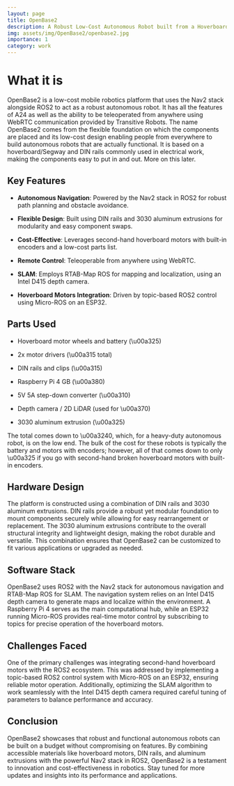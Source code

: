 ```yaml
---
layout: page
title: OpenBase2
description: A Robust Low-Cost Autonomous Robot built from a Hoverboard
img: assets/img/OpenBase2/openbase2.jpg
importance: 1
category: work
---
```


# What it is

OpenBase2 is a low-cost mobile robotics platform that uses the Nav2 stack alongside ROS2 to act as a robust autonomous robot. It has all the features of A24 as well as the ability to be teleoperated from anywhere using WebRTC communication provided by Transitive Robots. The name OpenBase2 comes from the flexible foundation on which the components are placed and its low-cost design enabling people from everywhere to build autonomous robots that are actually functional. It is based on a hoverboard/Segway and DIN rails commonly used in electrical work, making the components easy to put in and out. More on this later.



## Key Features

- **Autonomous Navigation**: Powered by the Nav2 stack in ROS2 for robust path planning and obstacle avoidance.

- **Flexible Design**: Built using DIN rails and 3030 aluminum extrusions for modularity and easy component swaps.

- **Cost-Effective**: Leverages second-hand hoverboard motors with built-in encoders and a low-cost parts list.

- **Remote Control**: Teleoperable from anywhere using WebRTC.

- **SLAM**: Employs RTAB-Map ROS for mapping and localization, using an Intel D415 depth camera.

- **Hoverboard Motors Integration**: Driven by topic-based ROS2 control using Micro-ROS on an ESP32.



## Parts Used

- Hoverboard motor wheels and battery (\u00a325)

- 2x motor drivers (\u00a315 total)

- DIN rails and clips (\u00a315)

- Raspberry Pi 4 GB (\u00a380)

- 5V 5A step-down converter (\u00a310)

- Depth camera / 2D LiDAR (used for \u00a370)

- 3030 aluminum extrusion (\u00a325)



The total comes down to \u00a3240, which, for a heavy-duty autonomous robot, is on the low end. The bulk of the cost for these robots is typically the battery and motors with encoders; however, all of that comes down to only \u00a325 if you go with second-hand broken hoverboard motors with built-in encoders.



## Hardware Design

The platform is constructed using a combination of DIN rails and 3030 aluminum extrusions. DIN rails provide a robust yet modular foundation to mount components securely while allowing for easy rearrangement or replacement. The 3030 aluminum extrusions contribute to the overall structural integrity and lightweight design, making the robot durable and versatile. This combination ensures that OpenBase2 can be customized to fit various applications or upgraded as needed.



## Software Stack

OpenBase2 uses ROS2 with the Nav2 stack for autonomous navigation and RTAB-Map ROS for SLAM. The navigation system relies on an Intel D415 depth camera to generate maps and localize within the environment. A Raspberry Pi 4 serves as the main computational hub, while an ESP32 running Micro-ROS provides real-time motor control by subscribing to topics for precise operation of the hoverboard motors.



## Challenges Faced

One of the primary challenges was integrating second-hand hoverboard motors with the ROS2 ecosystem. This was addressed by implementing a topic-based ROS2 control system with Micro-ROS on an ESP32, ensuring reliable motor operation. Additionally, optimizing the SLAM algorithm to work seamlessly with the Intel D415 depth camera required careful tuning of parameters to balance performance and accuracy.



## Conclusion

OpenBase2 showcases that robust and functional autonomous robots can be built on a budget without compromising on features. By combining accessible materials like hoverboard motors, DIN rails, and aluminum extrusions with the powerful Nav2 stack in ROS2, OpenBase2 is a testament to innovation and cost-effectiveness in robotics. Stay tuned for more updates and insights into its performance and applications.
